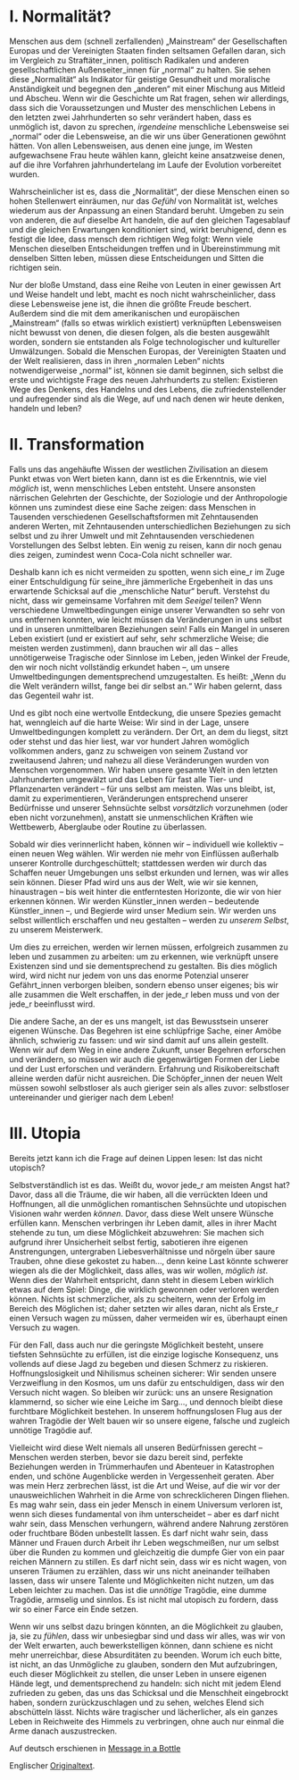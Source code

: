 # I. Normalität?

Menschen aus dem (schnell zerfallenden) „Mainstream“ der Gesellschaften Europas und der Vereinigten Staaten finden seltsamen Gefallen daran, sich im Vergleich zu Straftäter_innen, politisch Radikalen und anderen gesellschaftlichen Außenseiter_innen für „normal“ zu halten. Sie sehen diese „Normalität“ als Indikator für geistige Gesundheit und moralische Anständigkeit und begegnen den „anderen“ mit einer Mischung aus Mitleid und Abscheu. Wenn wir die Geschichte um Rat fragen, sehen wir allerdings, dass sich die Voraussetzungen und Muster des menschlichen Lebens in den letzten zwei Jahrhunderten so sehr verändert haben, dass es unmöglich ist, davon zu sprechen, _irgendeine_ menschliche Lebensweise sei „normal“ oder die Lebensweise, an die wir uns über Generationen gewöhnt hätten. Von allen Lebensweisen, aus denen eine junge, im Westen aufgewachsene Frau heute wählen kann, gleicht keine ansatzweise denen, auf die ihre Vorfahren jahrhundertelang im Laufe der Evolution vorbereitet wurden.

Wahrscheinlicher ist es, dass die „Normalität“, der diese Menschen einen so hohen Stellenwert einräumen, nur das _Gefühl_ von Normalität ist, welches wiederum aus der Anpassung an einen Standard beruht. Umgeben zu sein von anderen, die auf dieselbe Art handeln, die auf den gleichen Tagesablauf und die gleichen Erwartungen konditioniert sind, wirkt beruhigend, denn es festigt die Idee, dass mensch dem richtigen Weg folgt: Wenn viele Menschen dieselben Entscheidungen treffen und in Übereinstimmung mit denselben Sitten leben, müssen diese Entscheidungen und Sitten die richtigen sein.

Nur der bloße Umstand, dass eine Reihe von Leuten in einer gewissen Art und Weise handelt und lebt, macht es noch nicht wahrscheinlicher, dass diese Lebensweise jene ist, die ihnen die größte Freude beschert. Außerdem sind die mit dem amerikanischen und europäischen „Mainstream“ (falls so etwas wirklich existiert) verknüpften Lebensweisen nicht bewusst von denen, die diesen folgen, als die besten ausgewählt worden, sondern sie entstanden als Folge technologischer und kultureller Umwälzungen. Sobald die Menschen Europas, der Vereinigten Staaten und der Welt realisieren, dass in ihren „normalen Leben“ nichts notwendigerweise „normal“ ist, können sie damit beginnen, sich selbst die erste und wichtigste Frage des neuen Jahrhunderts zu stellen: Existieren Wege des Denkens, des Handelns und des Lebens, die zufriedenstellender und aufregender sind als die Wege, auf und nach denen wir heute denken, handeln und leben?

# II. Transformation

Falls uns das angehäufte Wissen der westlichen Zivilisation an diesem Punkt etwas von Wert bieten kann, dann ist es die Erkenntnis, wie viel _möglich_ ist, wenn menschliches Leben entsteht. Unsere ansonsten närrischen Gelehrten der Geschichte, der Soziologie und der Anthropologie können uns zumindest diese eine Sache zeigen: dass Menschen in Tausenden verschiedenen Gesellschaftsformen mit Zehntausenden anderen Werten, mit Zehntausenden unterschiedlichen Beziehungen zu sich selbst und zu ihrer Umwelt und mit Zehntausenden verschiedenen Vorstellungen des Selbst lebten. Ein wenig zu reisen, kann dir noch genau dies zeigen, zumindest wenn Coca-Cola nicht schneller war.

Deshalb kann ich es nicht vermeiden zu spotten, wenn sich eine_r im Zuge einer Entschuldigung für seine_ihre jämmerliche Ergebenheit in das uns erwartende Schicksal auf die „menschliche Natur“ beruft. Verstehst du nicht, dass wir gemeinsame Vorfahren mit dem _Seeigel_ teilen? Wenn verschiedene Umweltbedingungen einige unserer Verwandten so sehr von uns entfernen konnten, wie leicht müssen da Veränderungen in uns selbst und in unseren unmittelbaren Beziehungen sein! Falls ein Mangel in unseren Leben existiert (und er existiert auf sehr, sehr schmerzliche Weise; die meisten werden zustimmen), dann brauchen wir all das – alles unnötigerweise Tragische oder Sinnlose im Leben, jeden Winkel der Freude, den wir noch nicht vollständig erkundet haben –, um unsere Umweltbedingungen dementsprechend umzugestalten. Es heißt: „Wenn du die Welt verändern willst, fange bei dir selbst an.“ Wir haben gelernt, dass das Gegenteil wahr ist.

Und es gibt noch eine wertvolle Entdeckung, die unsere Spezies gemacht hat, wenngleich auf die harte Weise: Wir sind in der Lage, unsere Umweltbedingungen komplett zu verändern. Der Ort, an dem du liegst, sitzt oder stehst und das hier liest, war vor hundert Jahren womöglich vollkommen anders, ganz zu schweigen von seinem Zustand vor zweitausend Jahren; und nahezu all diese Veränderungen wurden von Menschen vorgenommen. Wir haben unsere gesamte Welt in den letzten Jahrhunderten umgewälzt und das Leben für fast alle Tier- und Pflanzenarten verändert – für uns selbst am meisten. Was uns bleibt, ist, damit zu experimentieren, Veränderungen entsprechend unserer Bedürfnisse und unserer Sehnsüchte selbst _vorsätzlich_ vorzunehmen (oder eben nicht vorzunehmen), anstatt sie unmenschlichen Kräften wie Wettbewerb, Aberglaube oder Routine zu überlassen.

Sobald wir dies verinnerlicht haben, können wir – individuell wie kollektiv – einen neuen Weg wählen. Wir werden nie mehr von Einflüssen außerhalb unserer Kontrolle durchgeschüttelt; stattdessen werden wir durch das Schaffen neuer Umgebungen uns selbst erkunden und lernen, was wir alles sein können. Dieser Pfad wird uns aus der Welt, wie wir sie kennen, hinaustragen – bis weit hinter die entferntesten Horizonte, die wir von hier erkennen können. Wir werden Künstler_innen werden – bedeutende Künstler_innen –, und Begierde wird unser Medium sein. Wir werden uns selbst willentlich erschaffen und neu gestalten – werden zu _unserem Selbst_, zu unserem Meisterwerk.

Um dies zu erreichen, werden wir lernen müssen, erfolgreich zusammen zu leben und zusammen zu arbeiten: um zu erkennen, wie verknüpft unsere Existenzen sind und sie dementsprechend zu gestalten. Bis dies möglich wird, wird nicht nur jedem von uns das enorme Potenzial unserer Gefährt_innen verborgen bleiben, sondern ebenso unser eigenes; bis wir alle zusammen die Welt erschaffen, in der jede_r leben muss und von der jede_r beeinflusst wird.

Die andere Sache, an der es uns mangelt, ist das Bewusstsein unserer eigenen Wünsche. Das Begehren ist eine schlüpfrige Sache, einer Amöbe ähnlich, schwierig zu fassen: und wir sind damit auf uns allein gestellt. Wenn wir auf dem Weg in eine andere Zukunft, unser Begehren erforschen und verändern, so müssen wir auch die gegenwärtigen Formen der Liebe und der Lust erforschen und verändern. Erfahrung und Risikobereitschaft alleine werden dafür nicht ausreichen. Die Schöpfer_innen der neuen Welt müssen sowohl selbstloser als auch gieriger sein als alles zuvor: selbstloser untereinander und gieriger nach dem Leben!

# III. Utopia

Bereits jetzt kann ich die Frage auf deinen Lippen lesen: Ist das nicht utopisch?

Selbstverständlich ist es das. Weißt du, wovor jede_r am meisten Angst hat? Davor, dass all die Träume, die wir haben, all die verrückten Ideen und Hoffnungen, all die unmöglichen romantischen Sehnsüchte und utopischen Visionen wahr werden _können_. Davor, dass diese Welt unsere Wünsche erfüllen kann. Menschen verbringen ihr Leben damit, alles in ihrer Macht stehende zu tun, um diese Möglichkeit abzuwehren: Sie machen sich aufgrund ihrer Unsicherheit selbst fertig, sabotieren ihre eigenen Anstrengungen, untergraben Liebesverhältnisse und nörgeln über saure Trauben, ohne diese gekostet zu haben…, denn keine Last könnte schwerer wiegen als die der Möglichkeit, dass alles, was wir wollen, _möglich ist_. Wenn dies der Wahrheit entspricht, dann steht in diesem Leben wirklich etwas auf dem Spiel: Dinge, die wirklich gewonnen oder verloren werden können. Nichts ist schmerzlicher, als zu scheitern, wenn der Erfolg im Bereich des Möglichen ist; daher setzten wir alles daran, nicht als Erste_r einen Versuch wagen zu müssen, daher vermeiden wir es, überhaupt einen Versuch zu wagen.

Für den Fall, dass auch nur die geringste Möglichkeit besteht, unsere tiefsten Sehnsüchte zu erfüllen, ist die einzige logische Konsequenz, uns vollends auf diese Jagd zu begeben und diesen Schmerz zu riskieren. Hoffnungslosigkeit und Nihilismus scheinen sicherer: Wir senden unsere Verzweiflung in den Kosmos, um uns dafür zu entschuldigen, dass wir den Versuch nicht wagen. So bleiben wir zurück: uns an unsere Resignation klammernd, so sicher wie eine Leiche im Sarg…, und dennoch bleibt diese furchtbare Möglichkeit bestehen. In unserem hoffnungslosen Flug aus der wahren Tragödie der Welt bauen wir so unsere eigene, falsche und zugleich unnötige Tragödie auf.

Vielleicht wird diese Welt niemals all unseren Bedürfnissen gerecht – Menschen werden sterben, bevor sie dazu bereit sind, perfekte Beziehungen werden in Trümmerhaufen und Abenteuer in Katastrophen enden, und schöne Augenblicke werden in Vergessenheit geraten. Aber was mein Herz zerbrechen lässt, ist die Art und Weise, auf die wir vor der unausweichlichen Wahrheit in die Arme von schrecklicheren Dingen fliehen. Es mag wahr sein, dass ein jeder Mensch in einem Universum verloren ist, wenn sich dieses fundamental von ihm unterscheidet – aber es darf nicht wahr sein, dass Menschen verhungern, während andere Nahrung zerstören oder fruchtbare Böden unbestellt lassen. Es darf nicht wahr sein, dass Männer und Frauen durch Arbeit ihr Leben wegschmeißen, nur um selbst über die Runden zu kommen und gleichzeitig die dumpfe Gier von ein paar reichen Männern zu stillen. Es darf nicht sein, dass wir es nicht wagen, von unseren Träumen zu erzählen, dass wir uns nicht aneinander teilhaben lassen, dass wir unsere Talente und Möglichkeiten nicht nutzen, um das Leben leichter zu machen. Das ist die _unnötige_ Tragödie, eine dumme Tragödie, armselig und sinnlos. Es ist nicht mal utopisch zu fordern, dass wir so einer Farce ein Ende setzen.

Wenn wir uns selbst dazu bringen könnten, an die Möglichkeit zu glauben, ja, sie zu _fühlen_, dass wir unbesiegbar sind und dass wir alles, was wir von der Welt erwarten, auch bewerkstelligen können, dann schiene es nicht mehr unerreichbar, diese Absurditäten zu beenden. Worum ich euch bitte, ist nicht, an das Unmögliche zu glauben, sondern den Mut aufzubringen, euch dieser Möglichkeit zu stellen, die unser Leben in unsere eigenen Hände legt, und dementsprechend zu handeln: sich nicht mit jedem Elend zufrieden zu geben, das uns das Schicksal und die Menschheit eingebrockt haben, sondern zurückzuschlagen und zu sehen, welches Elend sich abschütteln lässt. Nichts wäre tragischer und lächerlicher, als ein ganzes Leben in Reichweite des Himmels zu verbringen, ohne auch nur einmal die Arme danach auszustrecken.

Auf deutsch erschienen in [Message in a Bottle](http://www.black-mosquito.org/index.php/messafe-in-a-bottle-crimthinc-communiques-1996-2011.html)

Englischer [Originaltext](/2000/09/11/forward).
